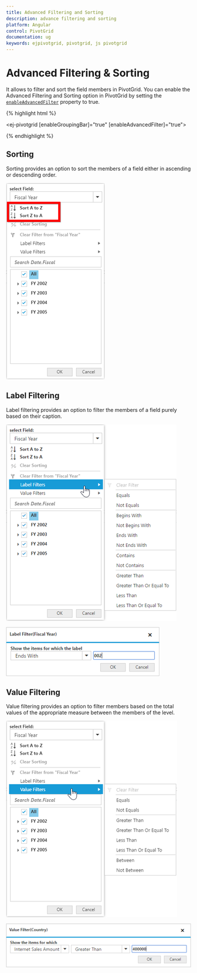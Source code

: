 ```yaml
---
title: Advanced Filtering and Sorting
description: advance filtering and sorting
platform: Angular
control: PivotGrid
documentation: ug
keywords: ejpivotgrid, pivotgrid, js pivotgrid
---
```


# Advanced Filtering & Sorting

It allows to filter and sort the field members in PivotGrid. You can enable the Advanced Filtering and Sorting option in PivotGrid by setting the [`enableAdvancedFilter`](/api/angular/ejpivotgrid#members:enableAdvancedFilter) property to true.

{% highlight html %}

<ej-pivotgrid [enableGroupingBar]="true" [enableAdvancedFilter]="true">
</ej-pivotgrid>

{% endhighlight %}

## Sorting

Sorting provides an option to sort the members of a field either in ascending or descending order. 


![](AdvanceFiltering_images/sorting.png)

## Label Filtering

Label filtering provides an option to filter the members of a field purely based on their caption. 

![](AdvanceFiltering_images/filtering.png)

![](AdvanceFiltering_images/filtering_dialog.png)


## Value Filtering

Value filtering provides an option to filter members based on the total values of the appropriate measure between the members of the level. 

![](AdvanceFiltering_images/valuefilter.png)

![](AdvanceFiltering_images/valuefilter_dialog.png)
